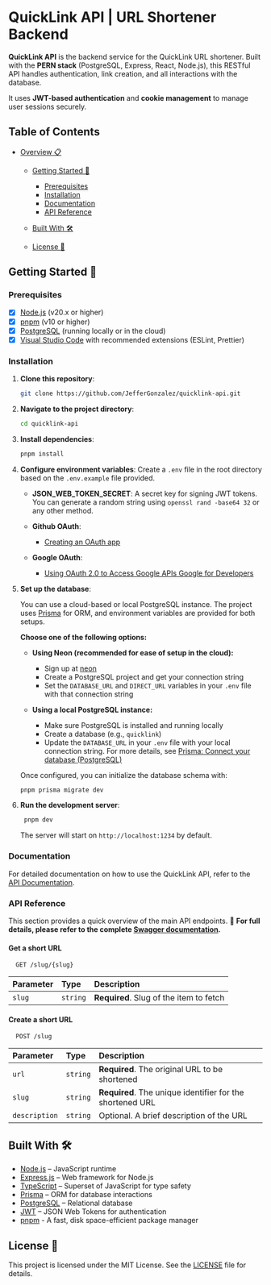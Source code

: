 # QuickLink API | URL Shortener Backend

**QuickLink API** is the backend service for the QuickLink URL shortener. Built with the **PERN stack** (PostgreSQL, Express, React, Node.js), this RESTful API handles authentication, link creation, and all interactions with the database.

It uses **JWT-based authentication** and **cookie management** to manage user sessions securely.

## Table of Contents

- [Overview 📋](#quicklink-api--url-shortener-backend)

  - [Getting Started 🚀](#getting-started-🚀)

    - [Prerequisites](#prerequisites)
    - [Installation](#installation)
    - [Documentation](#documentation)
    - [API Reference](#api-reference)

  - [Built With 🛠️](#built-with-🛠️)
  - [License 📜](#license-📜)

## Getting Started 🚀

### Prerequisites

- [x] [Node.js](https://nodejs.org) (v20.x or higher)
- [x] [pnpm](https://pnpm.io) (v10 or higher)
- [x] [PostgreSQL](https://www.postgresql.org/) (running locally or in the cloud)
- [x] [Visual Studio Code](https://code.visualstudio.com) with recommended extensions (ESLint, Prettier)

### Installation

1. **Clone this repository**:

   ```bash
   git clone https://github.com/JefferGonzalez/quicklink-api.git
   ```

2. **Navigate to the project directory**:

   ```bash
   cd quicklink-api
   ```

3. **Install dependencies**:

   ```bash
   pnpm install
   ```

4. **Configure environment variables**:
   Create a `.env` file in the root directory based on the `.env.example` file provided.

   - **JSON_WEB_TOKEN_SECRET**: A secret key for signing JWT tokens. You can generate a random string using `openssl rand -base64 32` or any other method.

   - **Github OAuth**:

     - [Creating an OAuth app](https://docs.github.com/en/apps/oauth-apps/building-oauth-apps/creating-an-oauth-app)

   - **Google OAuth**:

     - [Using OAuth 2.0 to Access Google APIs Google for Developers](https://developers.google.com/identity/protocols/oauth2?hl=es-419)

5. **Set up the database**:

   You can use a cloud-based or local PostgreSQL instance. The project uses [Prisma](https://www.prisma.io/) for ORM, and environment variables are provided for both setups.

   **Choose one of the following options:**

   - **Using Neon (recommended for ease of setup in the cloud):**

     - Sign up at [neon](https://neon.tech/docs/get-started-with-neon/signing-up)
     - Create a PostgreSQL project and get your connection string
     - Set the `DATABASE_URL` and `DIRECT_URL` variables in your `.env` file with that connection string

   - **Using a local PostgreSQL instance:**

     - Make sure PostgreSQL is installed and running locally
     - Create a database (e.g., `quicklink`)
     - Update the `DATABASE_URL` in your `.env` file with your local connection string. For more details, see [Prisma: Connect your database (PostgreSQL)](https://www.prisma.io/docs/getting-started/setup-prisma/start-from-scratch/relational-databases/connect-your-database-node-postgresql)

   Once configured, you can initialize the database schema with:

   ```bash
   pnpm prisma migrate dev
   ```

6. **Run the development server**:

   ```bash
    pnpm dev
   ```

   The server will start on `http://localhost:1234` by default.

### Documentation

For detailed documentation on how to use the QuickLink API, refer to the [API Documentation](https://api.quicklink.jeffer.dev/docs/).

### API Reference

This section provides a quick overview of the main API endpoints.
🔗 **For full details, please refer to the complete [Swagger documentation](https://api.quicklink.jeffer.dev/docs/).**

#### Get a short URL

```http
  GET /slug/{slug}
```

| Parameter | Type     | Description                             |
| :-------- | :------- | :-------------------------------------- |
| `slug`    | `string` | **Required**. Slug of the item to fetch |

#### Create a short URL

```http
  POST /slug
```

| Parameter     | Type     | Description                                               |
| :------------ | :------- | :-------------------------------------------------------- |
| `url`         | `string` | **Required**. The original URL to be shortened            |
| `slug`        | `string` | **Required**. The unique identifier for the shortened URL |
| `description` | `string` | Optional. A brief description of the URL                  |

## Built With 🛠️

- [Node.js](https://nodejs.org/) – JavaScript runtime
- [Express.js](https://expressjs.com/) – Web framework for Node.js
- [TypeScript](https://www.typescriptlang.org/) – Superset of JavaScript for type safety
- [Prisma](https://www.prisma.io/) – ORM for database interactions
- [PostgreSQL](https://www.postgresql.org/) – Relational database
- [JWT](https://jwt.io/) – JSON Web Tokens for authentication
- [pnpm](https://pnpm.io/) - A fast, disk space-efficient package manager

## License 📜

This project is licensed under the MIT License. See the [LICENSE](LICENSE) file for details.
